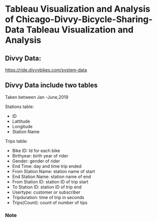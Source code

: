 # Tableau Visualization and Analysis of Chicago-Divvy-Bicycle-Sharing-Data Tableau Visualization and Analysis

## Divvy Data:
https://ride.divvybikes.com/system-data

## Divvy Data include two tables
Taken between Jan -June,2019

Stations table:
* ID
* Lattitude
* Longitude
* Station Name

Trips table:
* Bike ID: Id for each bike
* Birthyear: birth year of rider
* Gender: gender of rider
* End Time: day and time trip ended
* From Station  Name: station name of start
* End Station Name: station name of end
* From Station ID: station ID of trip start
* To Station ID: station ID of trip end
* Usertype: customer or subscriber
* Tripduration: time of trip in seconds
* Trips(Count): count of number of tips


### Note
